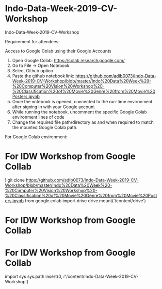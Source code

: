 # Indo-Data-Week-2019-CV-Workshop
Indo-Data-Week-2019-CV-Workshop

Requirement for attendees:

Access to Google Colab using their Google Accounts

1. Open Google Colab: https://colab.research.google.com/
2. Go to File -> Open Notebook
3. Select Github option
4. Paste the github notebook link: https://github.com/adib0073/Indo-Data-Week-2019-CV-Workshop/blob/master/Indo%20Data%20Week%20-%20Computer%20Vision%20Workshop%20-%20Classification%20of%20Movie%20Genre%20from%20Movie%20Posters.ipynb
5. Once the notebook is opened, connected to the run-time environment after signing in with your Google account
6. While running the notebook, uncomment the specific Google Colab environment lines of code
7. Change the required file path/directory as and when required to match the mounted Google Colab path.

For Google Colab environment:

# For IDW Workshop from Google Collab

! git clone https://github.com/adib0073/Indo-Data-Week-2019-CV-Workshop/blob/master/Indo%20Data%20Week%20-%20Computer%20Vision%20Workshop%20-%20Classification%20of%20Movie%20Genre%20from%20Movie%20Posters.ipynb
from google.colab import drive
drive.mount('/content/drive')

# For IDW Workshop from Google Collab

# For IDW Workshop from Google Collab
import sys
sys.path.insert(0, r'/content/Indo-Data-Week-2019-CV-Workshop')